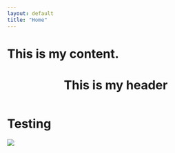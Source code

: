 ```yaml
---
layout: default
title: "Home"
---
```


  <h1>This is my content.</h1>

<header class="header">

  <h1>This is my header</h1>

</header>

  <h1>Testing</h1>
  <img src="{{site.baseurl}}/assets/img/jerusalem-1712855_1920.jpg">
  